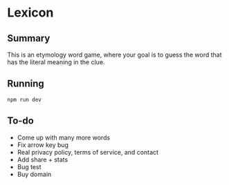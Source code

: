 # Lexicon

## Summary

This is an etymology word game, where your goal is to guess the word that has the literal meaning in the clue.

## Running

`npm run dev`

## To-do

* Come up with many more words
* Fix arrow key bug
* Real privacy policy, terms of service, and contact
* Add share + stats
* Bug test
* Buy domain